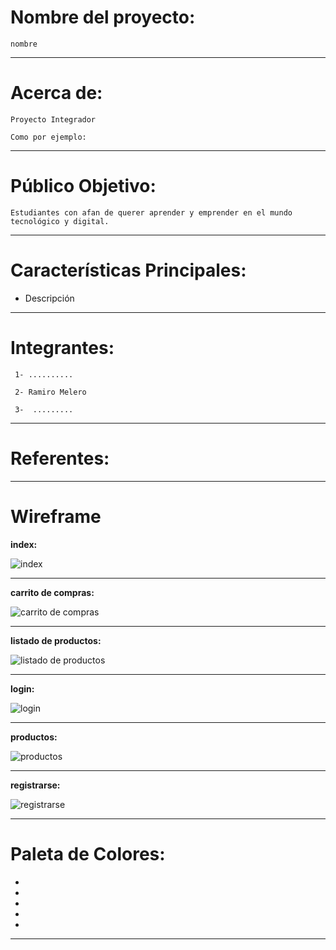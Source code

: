 # Nombre del proyecto:

```nombre```

-------------------

# Acerca de:

```Proyecto Integrador```

```Como por ejemplo: ```

------------------------

# Público Objetivo:

```Estudiantes con afan de querer aprender y emprender en el mundo tecnológico y digital.```

------------------------

# Características Principales:

- Descripción

--------------------
    
# Integrantes:

``` 1- ..........```

``` 2- Ramiro Melero```

``` 3-  .........```

--------------

# Referentes:


------------------

# **Wireframe**

**index:**

![index](https://raw.githubusercontent.com/SebastianRaiquenParisi/proyectoIntegradorEquipo12/main/wireframe_img/wireframe%20index.jpg)

----------------------

**carrito de compras:**

![carrito de compras](https://raw.githubusercontent.com/SebastianRaiquenParisi/proyectoIntegradorEquipo12/main/wireframe_img/wireframe%20carritoDeCompras.jpg)

-------------------

**listado de productos:**

![listado de productos](https://raw.githubusercontent.com/SebastianRaiquenParisi/proyectoIntegradorEquipo12/main/wireframe_img/wireframe%20listadoProductos.jpg)

-------------

**login:**

![login](https://raw.githubusercontent.com/SebastianRaiquenParisi/proyectoIntegradorEquipo12/main/wireframe_img/wireframe%20logIn.jpg)

----

**productos:**

![productos](https://raw.githubusercontent.com/SebastianRaiquenParisi/proyectoIntegradorEquipo12/main/wireframe_img/wireframe%20producto.jpg)

-----

**registrarse:**

![registrarse](https://raw.githubusercontent.com/SebastianRaiquenParisi/proyectoIntegradorEquipo12/main/wireframe_img/wireframe%20registrase.jpg)

---------------

# Paleta de Colores:

- 
-
-
-
-


---------------

